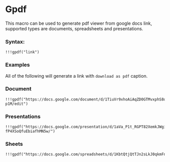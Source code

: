 # Gpdf

This macro can be used to generate pdf viewer from google docs link, supported types are documents, spreadsheets and presentations.


### Syntax:

```
!!!gpdf("link")
```

### Examples

All of the following will generate a link with `download as pdf` caption.

### Document

```
!!!gpdf("https://docs.google.com/document/d/1TiuVr9xhoAiAqZD0GTMvxphS8oY2CkjM3V2iWIS-p1M/edit")
```

### Presentations

```
!!!gpdf("https://docs.google.com/presentation/d/1aVa_P1t_RGPT82XemkJWgiN-fP4XSoQfuEbiafhMN5w/")
```

### Sheets

```
!!!gpdf("https://docs.google.com/spreadsheets/d/1KbtQtjQtTJn2sLkJ0qkmFn7CpPJqjgIsHl28Nf07AnM/edit")
```
